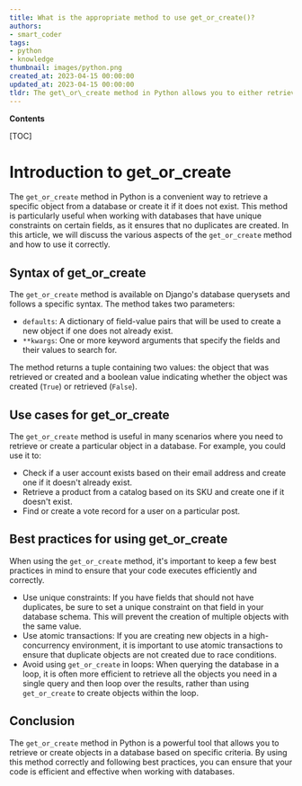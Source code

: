 ```yaml
---
title: What is the appropriate method to use get_or_create()?
authors:
- smart_coder
tags:
- python
- knowledge
thumbnail: images/python.png
created_at: 2023-04-15 00:00:00
updated_at: 2023-04-15 00:00:00
tldr: The get\_or\_create method in Python allows you to either retrieve an object from the database or create a new one if it doesn`t already exist.
---
```


**Contents**

[TOC]

# Introduction to get_or_create

The `get_or_create` method in Python is a convenient way to retrieve a specific object from a database or create it if it does not exist. This method is particularly useful when working with databases that have unique constraints on certain fields, as it ensures that no duplicates are created. In this article, we will discuss the various aspects of the `get_or_create` method and how to use it correctly.

## Syntax of get_or_create

The `get_or_create` method is available on Django's database querysets and follows a specific syntax. The method takes two parameters:

- `defaults`: A dictionary of field-value pairs that will be used to create a new object if one does not already exist.
- `**kwargs`: One or more keyword arguments that specify the fields and their values to search for.

The method returns a tuple containing two values: the object that was retrieved or created and a boolean value indicating whether the object was created (`True`) or retrieved (`False`).

## Use cases for get_or_create

The `get_or_create` method is useful in many scenarios where you need to retrieve or create a particular object in a database. For example, you could use it to:

- Check if a user account exists based on their email address and create one if it doesn't already exist.
- Retrieve a product from a catalog based on its SKU and create one if it doesn't exist.
- Find or create a vote record for a user on a particular post.

## Best practices for using get_or_create

When using the `get_or_create` method, it's important to keep a few best practices in mind to ensure that your code executes efficiently and correctly.

- Use unique constraints: If you have fields that should not have duplicates, be sure to set a unique constraint on that field in your database schema. This will prevent the creation of multiple objects with the same value.
- Use atomic transactions: If you are creating new objects in a high-concurrency environment, it is important to use atomic transactions to ensure that duplicate objects are not created due to race conditions.
- Avoid using `get_or_create` in loops: When querying the database in a loop, it is often more efficient to retrieve all the objects you need in a single query and then loop over the results, rather than using `get_or_create` to create objects within the loop. 

## Conclusion

The `get_or_create` method in Python is a powerful tool that allows you to retrieve or create objects in a database based on specific criteria. By using this method correctly and following best practices, you can ensure that your code is efficient and effective when working with databases.
